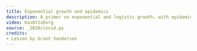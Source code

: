 ```yaml
---
title: Exponential growth and epidemics
description: A primer on exponential and logistic growth, with epidemics as a central example
video: Kas0tIxDvrg
source: _2020/covid.py
credits:
- Lesson by Grant Sanderson
---
```

